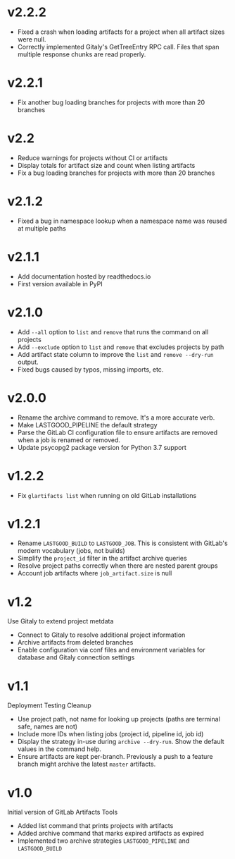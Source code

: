 # v2.2.2
* Fixed a crash when loading artifacts for a project when all artifact sizes
were null.
* Correctly implemented Gitaly's GetTreeEntry RPC call. Files that span multiple
response chunks are read properly.

# v2.2.1
* Fix another bug loading branches for projects with more than 20 branches

# v2.2
* Reduce warnings for projects without CI or artifacts
* Display totals for artifact size and count when listing artifacts
* Fix a bug loading branches for projects with more than 20 branches

# v2.1.2
* Fixed a bug in namespace lookup when a namespace name was reused at multiple paths

# v2.1.1
* Add documentation hosted by readthedocs.io
* First version available in PyPI

# v2.1.0
* Add `--all` option to `list` and `remove` that runs the command on all projects
* Add `--exclude` option to `list` and `remove` that excludes projects by path
* Add artifact state column to improve the `list` and `remove --dry-run` output.
* Fixed bugs caused by typos, missing imports, etc.

# v2.0.0
* Rename the archive command to remove. It's a more accurate verb.
* Make LASTGOOD_PIPELINE the default strategy
* Parse the GitLab CI configuration file to ensure artifacts are removed when
a job is renamed or removed.
* Update psycopg2 package version for Python 3.7 support

# v1.2.2
* Fix `glartifacts list` when running on old GitLab installations

# v1.2.1
* Rename `LASTGOOD_BUILD` to `LASTGOOD_JOB`. This is consistent with GitLab's modern
vocabulary (jobs, not builds)
* Simplify the `project_id` filter in the artifact archive queries
* Resolve project paths correctly when there are nested parent groups
* Account job artifacts where `job_artifact.size` is null

# v1.2
Use Gitaly to extend project metdata

* Connect to Gitaly to resolve additional project information
* Archive artifacts from deleted branches
* Enable configuration via conf files and environment variables for database and Gitaly connection settings 

# v1.1
Deployment Testing Cleanup

* Use project path, not name for looking up projects (paths are terminal safe, names are not)
* Include more IDs when listing jobs (project id, pipeline id, job id)
* Display the strategy in-use during `archive --dry-run`. Show the default values in the command help.
* Ensure artifacts are kept per-branch. Previously a push to a feature branch might archive the latest `master` artifacts.


# v1.0
Initial version of GitLab Artifacts Tools

* Added list command that prints projects with artifacts
* Added archive command that marks expired artifacts as expired
* Implemented two archive strategies `LASTGOOD_PIPELINE` and `LASTGOOD_BUILD`
